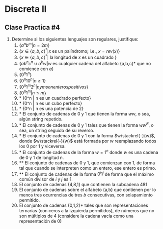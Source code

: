 # Discreta II

## Clase Practica #4

1. Determine si los siguientes lenguajes son regulares, justifique:
   1. $\{a^nb^m | n = 2m\}$
   2. $\{x \in \{ a,b,c\}^* | x \text{ es un palíndromo; i.e., } x=rev(x)\}$
   3. $\{x \in \{ a,b,c\}^* | \text{ la longitud de }x\text{ es un cuadrado }\}$
   4. {$ab^nc^n \cup a^kw | w \text{ es cualquier cadena del alfabeto \{a,b,c\}* que no comience con } a$}
   5. {$0^n1^n$}
   6. {$0^n10^n | n \geq 1$}
   7. {$0^n1^m2^n | n y m son enteros positivos$}
   8. {$0^n1^m | n \leq m$}
   9. \* {0^n | n es un cuadrado perfecto}
   10. \* {0^n | n es un cubo perfecto}
   11. \* {0^n | n es una potencia de 2}
   12. \* El conjunto de cadenas de 0 y 1 que tienen la forma $ww$, o sea, algún string repetido.
   13. \* El conjunto de cadenas de 0 y 1 tales que tienen la forma $ww^R$, o sea, un string seguido de su reverso.
   14. \* El conjunto de cadenas de 0 y 1 con la forma $w\stackrel{-}{w}$, donde $w\stackrel{-}{w}$ está formada por $w$ reemplazando todos los 0 por 1 y viceversa.
   15. \* El conjunto de cadenas de la forma $w=1^n$ donde $w$ es una cadena de 0 y 1 de longitud n.
   16. \*\* El conjunto de cadenas de 0 y 1, que comienzan con 1, de forma tal que cuando se interpreten como un entero, ese entero es primo.
   17. \*\* El conjunto de cadenas de la forma $0^{i}1^{j}$ de forma que el máximo común divisor de $i$ y $j$ es 1.
   18. El conjunto de cadenas {4,8,1} que contienen la subcadena 481
   19. El conjunto de cadenas sobre el alfabeto {a,b} que contienen por lo menos tres ocurrencias de tres $b$ consecutivas, con solapamiento permitido.
   20. El conjunto de cadenas {0,1,2}* tales que son representaciones ternarias (con ceros a la izquierda permitidos), de números que no son múltiplos de 4 (considere la cadena vacía como una representación de 0)
